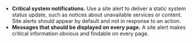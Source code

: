- **Critical system notifications.** Use a site alert to deliver a static system status update, such as notices about unavailable services or content. Site alerts should appear by default and not in response to an action.
- **Messages that should be displayed on every page.** A site alert makes critical information obvious and findable on every page.